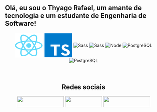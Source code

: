 ## Olá, eu sou o Thyago Rafael, um amante de tecnologia e um estudante de Engenharia de Software!

<div align="center">
  <img align="center" alt="React" height="80" width="90" src="https://raw.githubusercontent.com/devicons/devicon/master/icons/react/react-original.svg">
  <img align="center" alt="Ts" height="80" width="90" src="https://raw.githubusercontent.com/devicons/devicon/master/icons/typescript/typescript-plain.svg">
  <img align="center" alt="Sass" height="80" width="90" src="https://cdn.jsdelivr.net/gh/devicons/devicon@latest/icons/tailwindcss/tailwindcss-original.svg">
  <img align="center" alt="Sass" height="80" width="90" src="https://cdn.jsdelivr.net/gh/devicons/devicon@latest/icons/sass/sass-original.svg">
  <img align="center" alt="Node" height="80" width="90" src="https://cdn.jsdelivr.net/gh/devicons/devicon@latest/icons/nodejs/nodejs-original-wordmark.svg">
  <img align="center" alt="PostgreSQL" height="80" width="90" src="https://cdn.jsdelivr.net/gh/devicons/devicon@latest/icons/postgresql/postgresql-original.svg">
  <img align="center" alt="PostgreSQL" height="80" width="90" src="https://cdn.jsdelivr.net/gh/devicons/devicon@latest/icons/mongodb/mongodb-original.svg">
</div>

  <br>

  <br>
  
  <h2 align="center"> Redes sociais </h2>
 
<div align="center"> 
  <a href="https://instagram.com/thyago.rc" target="_blank"><img src="https://img.shields.io/badge/-Instagram-%23E4405F?style=for-the-badge&logo=instagram&logoColor=white" target="_blank" width="150" height="35"></a>
  <a href="mailto:thyagorafael57@gmail.com"><img src="https://img.shields.io/badge/-Gmail-%23333?style=for-the-badge&logo=gmail&logoColor=red" target="_blank" width="120" height="35"></a>
  <a href="https://www.linkedin.com/in/thyago-rafael-287520278" target="_blank"><img src="https://img.shields.io/badge/-LinkedIn-%230077B5?style=for-the-badge&logo=linkedin&logoColor=white" target="_blank" width="150" height="35"></a>
</div>
